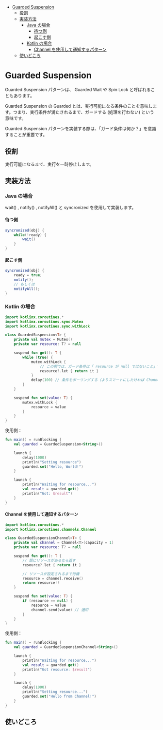 - [Guarded Suspension](#guarded-suspension)
  - [役割](#役割)
  - [実装方法](#実装方法)
    - [Java の場合](#java-の場合)
      - [待つ側](#待つ側)
      - [起こす側](#起こす側)
    - [Kotlin の場合](#kotlin-の場合)
      - [Channel を使用して通知するパターン](#channel-を使用して通知するパターン)
  - [使いどころ](#使いどころ)


# Guarded Suspension

Guarded Suspension パターンは、 Guarded Wait や Spin Lock と呼ばれることもあります。

Guarded Suspension の Guarded とは、実行可能になる条件のことを意味します。つまり、実行条件が満たされるまで、ガードする (処理を行わない) という意味です。

Guarded Suspension パターンを実装する際は、「ガード条件は何か？」を意識することが重要です。


## 役割

実行可能になるまで、実行を一時停止します。


## 実装方法

### Java の場合

wait() , notify() , notifyAll() と syncronized を使用して実装します。


#### 待つ側

```java
syncronized(obj) {
    while(!ready) {
        wait()
    }
}
```


#### 起こす側

```java
syncronized(obj) {
    ready = true;
    notify();
    // もしくは
    notifyAll();
}
```


### Kotlin の場合

```kotlin
import kotlinx.coroutines.*
import kotlinx.coroutines.sync.Mutex
import kotlinx.coroutines.sync.withLock

class GuardedSuspension<T> {
    private val mutex = Mutex()
    private var resource: T? = null

    suspend fun get(): T {
        while (true) {
            mutex.withLock {
                // この例では、ガード条件は「 resource が null ではないこと」です。
                resource?.let { return it }
            }
            delay(100) // 条件をポーリングする（よりスマートにしたければ Channel を使う）
        }
    }

    suspend fun set(value: T) {
        mutex.withLock {
            resource = value
        }
    }
}
```

使用側：

```kotlin
fun main() = runBlocking {
    val guarded = GuardedSuspension<String>()

    launch {
        delay(1000)
        println("Setting resource")
        guarded.set("Hello, World!")
    }

    launch {
        println("Waiting for resource...")
        val result = guarded.get()
        println("Got: $result")
    }
}
```


#### Channel を使用して通知するパターン

```kotlin
import kotlinx.coroutines.*
import kotlinx.coroutines.channels.Channel

class GuardedSuspensionChannel<T> {
    private val channel = Channel<T>(capacity = 1)
    private var resource: T? = null

    suspend fun get(): T {
        // 既にリソースがあるなら返す
        resource?.let { return it }

        // リソースが設定されるまで待機
        resource = channel.receive()
        return resource!!
    }

    suspend fun set(value: T) {
        if (resource == null) {
            resource = value
            channel.send(value) // 通知
        }
    }
}
```

使用側：

```kotlin
fun main() = runBlocking {
    val guarded = GuardedSuspensionChannel<String>()

    launch {
        println("Waiting for resource...")
        val result = guarded.get()
        println("Got resource: $result")
    }

    launch {
        delay(1000)
        println("Setting resource...")
        guarded.set("Hello from Channel!")
    }
}
```


## 使いどころ


